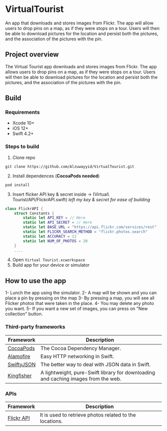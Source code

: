 # VirtualTourist
An app that downloads and stores images from Flickr. The app will allow users to drop pins on a map, as if they were stops on a tour. Users will then be able to download pictures for the location and persist both the pictures, and the association of the pictures with the pin.

## Project overview
The Virtual Tourist app downloads and stores images from Flickr. The app allows users to drop pins on a map, as if they were stops on a tour. Users will then be able to download pictures for the location and persist both the pictures, and the association of the pictures with the pin.

## Build
### Requirements
* Xcode 10+
* iOS 12+
* Swift 4.2+


### Steps to build
1. Clone repo 
```
git clone https://github.com/Alzuwayyid/VirtualTourist.git
```

2. Install dependences (**CocoaPods needed**)
```
pod install
```

3. Insert flicker API key & secret inside -> (Virtual\ Tourist/API/FlickrAPI.swift) *left my key & secret for ease of building*
```swift
class FlickrAPI {
    struct Constants {
        static let API_KEY = // Here
        static let API_SECRET = // Here
        static let BASE_URL = "https://api.flickr.com/services/rest"
        static let FLICKR_SEARCH_METHOD = "flickr.photos.search"
        static let ACCURACY = 11
        static let NUM_OF_PHOTOS = 20
    }
    ....
```

4. Open `Virtual Tourist.xcworkspace`
5. Build app for your device or simulator

## How to use the app
1- Lunch the app using the simulator.
2- A map will be shown and you can place a pin by pressing on the map
3- By pressing a map, you will see all Flicker photos that were taken in the place.
4- You may delete any photo you want.
5- If you want a new set of images, you can press on "New collection" button.


### Third-party frameworks

| Framework | Description |
| --- | --- 
| [CocoaPods](https://github.com/CocoaPods/CocoaPods) | The Cocoa Dependency Manager. |
| [Alamofire](https://github.com/Alamofire/Alamofire) | Easy HTTP networking in Swift. |
| [SwiftyJSON](https://github.com/SwiftyJSON/SwiftyJSON) | The better way to deal with JSON data in Swift.|
| [Kingfisher](https://github.com/onevcat/Kingfisher) | A lightweight, pure-Swift library for downloading and caching images from the web.|

### APIs
| Framework | Description |
| --- | --- |
| [Flickr API](https://www.flickr.com/services/api/) | It is used to retrieve photos related to the locations. |
